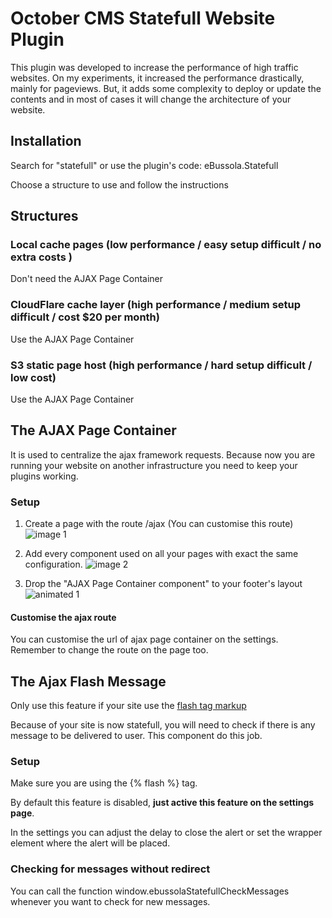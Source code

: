 October CMS Statefull Website Plugin
====================================

This plugin was developed to increase the performance of high traffic websites.
On my experiments, it increased the performance drastically, mainly for pageviews.
But, it adds some complexity to deploy or update the contents and in most of cases it
will change the architecture of your website.

## Installation

Search for "statefull" or use the plugin's code: eBussola.Statefull

Choose a structure to use and follow the instructions

## Structures

### Local cache pages (low performance / easy setup difficult / no extra costs )

Don't need the AJAX Page Container

### CloudFlare cache layer (high performance / medium setup difficult / cost $20 per month)

Use the AJAX Page Container

### S3 static page host (high performance / hard setup difficult / low cost)

Use the AJAX Page Container


## The AJAX Page Container

It is used to centralize the ajax framework requests. Because now you are running your website on
another infrastructure you need to keep your plugins working.

### Setup

1. Create a page with the route /ajax
(You can customise this route)
![image 1](https://s3.amazonaws.com/ebussola-stash/statefull-website/screenshots/ajax-page-container-1.png)

2. Add every component used on all your pages with exact the same configuration.
![image 2](https://s3.amazonaws.com/ebussola-stash/statefull-website/screenshots/ajax-page-container-2.png)

3. Drop the "AJAX Page Container component" to your footer's layout
![animated 1](https://s3.amazonaws.com/ebussola-stash/statefull-website/screenshots/ajax-page-container-3.gif)

#### Customise the ajax route

You can customise the url of ajax page container on the settings.
Remember to change the route on the page too.


## The Ajax Flash Message

Only use this feature if your site use the [flash tag markup](https://octobercms.com/docs/markup/tag-flash)

Because of your site is now statefull, you will need to check if there is any message to be delivered to user.
This component do this job.

### Setup

Make sure you are using the {% flash %} tag.

By default this feature is disabled, **just active this feature on the settings page**.

In the settings you can adjust the delay to close the alert
or set the wrapper element where the alert will be placed.

### Checking for messages without redirect

You can call the function window.ebussolaStatefullCheckMessages whenever you want to check for new messages.